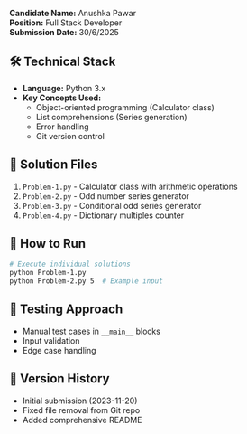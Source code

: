 
**Candidate Name:** Anushka Pawar  
**Position:** Full Stack Developer  
**Submission Date:** 30/6/2025

## 🛠️ Technical Stack
- **Language:** Python 3.x
- **Key Concepts Used:**
  - Object-oriented programming (Calculator class)
  - List comprehensions (Series generation)
  - Error handling
  - Git version control

## 📂 Solution Files
1. `Problem-1.py` - Calculator class with arithmetic operations
2. `Problem-2.py` - Odd number series generator
3. `Problem-3.py` - Conditional odd series generator 
4. `Problem-4.py` - Dictionary multiples counter

## 🚀 How to Run
```bash
# Execute individual solutions
python Problem-1.py
python Problem-2.py 5  # Example input
```

## 🧪 Testing Approach
- Manual test cases in `__main__` blocks
- Input validation
- Edge case handling

## 🔄 Version History
- Initial submission (2023-11-20)
- Fixed file removal from Git repo
- Added comprehensive README